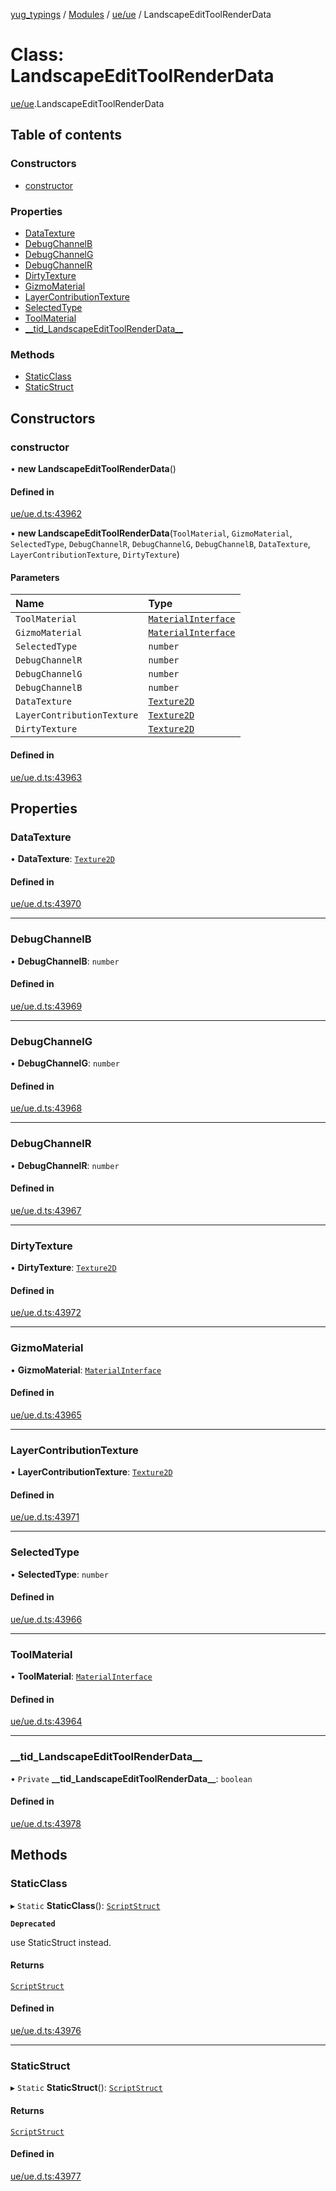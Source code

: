 [yug_typings](../README.md) / [Modules](../modules.md) / [ue/ue](../modules/ue_ue.md) / LandscapeEditToolRenderData

# Class: LandscapeEditToolRenderData

[ue/ue](../modules/ue_ue.md).LandscapeEditToolRenderData

## Table of contents

### Constructors

- [constructor](ue_ue.LandscapeEditToolRenderData.md#constructor)

### Properties

- [DataTexture](ue_ue.LandscapeEditToolRenderData.md#datatexture)
- [DebugChannelB](ue_ue.LandscapeEditToolRenderData.md#debugchannelb)
- [DebugChannelG](ue_ue.LandscapeEditToolRenderData.md#debugchannelg)
- [DebugChannelR](ue_ue.LandscapeEditToolRenderData.md#debugchannelr)
- [DirtyTexture](ue_ue.LandscapeEditToolRenderData.md#dirtytexture)
- [GizmoMaterial](ue_ue.LandscapeEditToolRenderData.md#gizmomaterial)
- [LayerContributionTexture](ue_ue.LandscapeEditToolRenderData.md#layercontributiontexture)
- [SelectedType](ue_ue.LandscapeEditToolRenderData.md#selectedtype)
- [ToolMaterial](ue_ue.LandscapeEditToolRenderData.md#toolmaterial)
- [\_\_tid\_LandscapeEditToolRenderData\_\_](ue_ue.LandscapeEditToolRenderData.md#__tid_landscapeedittoolrenderdata__)

### Methods

- [StaticClass](ue_ue.LandscapeEditToolRenderData.md#staticclass)
- [StaticStruct](ue_ue.LandscapeEditToolRenderData.md#staticstruct)

## Constructors

### constructor

• **new LandscapeEditToolRenderData**()

#### Defined in

[ue/ue.d.ts:43962](https://github.com/YugMetaverse/yug_typings/blob/b7d9b19/ue/ue.d.ts#L43962)

• **new LandscapeEditToolRenderData**(`ToolMaterial`, `GizmoMaterial`, `SelectedType`, `DebugChannelR`, `DebugChannelG`, `DebugChannelB`, `DataTexture`, `LayerContributionTexture`, `DirtyTexture`)

#### Parameters

| Name | Type |
| :------ | :------ |
| `ToolMaterial` | [`MaterialInterface`](ue_ue.MaterialInterface.md) |
| `GizmoMaterial` | [`MaterialInterface`](ue_ue.MaterialInterface.md) |
| `SelectedType` | `number` |
| `DebugChannelR` | `number` |
| `DebugChannelG` | `number` |
| `DebugChannelB` | `number` |
| `DataTexture` | [`Texture2D`](ue_ue.Texture2D.md) |
| `LayerContributionTexture` | [`Texture2D`](ue_ue.Texture2D.md) |
| `DirtyTexture` | [`Texture2D`](ue_ue.Texture2D.md) |

#### Defined in

[ue/ue.d.ts:43963](https://github.com/YugMetaverse/yug_typings/blob/b7d9b19/ue/ue.d.ts#L43963)

## Properties

### DataTexture

• **DataTexture**: [`Texture2D`](ue_ue.Texture2D.md)

#### Defined in

[ue/ue.d.ts:43970](https://github.com/YugMetaverse/yug_typings/blob/b7d9b19/ue/ue.d.ts#L43970)

___

### DebugChannelB

• **DebugChannelB**: `number`

#### Defined in

[ue/ue.d.ts:43969](https://github.com/YugMetaverse/yug_typings/blob/b7d9b19/ue/ue.d.ts#L43969)

___

### DebugChannelG

• **DebugChannelG**: `number`

#### Defined in

[ue/ue.d.ts:43968](https://github.com/YugMetaverse/yug_typings/blob/b7d9b19/ue/ue.d.ts#L43968)

___

### DebugChannelR

• **DebugChannelR**: `number`

#### Defined in

[ue/ue.d.ts:43967](https://github.com/YugMetaverse/yug_typings/blob/b7d9b19/ue/ue.d.ts#L43967)

___

### DirtyTexture

• **DirtyTexture**: [`Texture2D`](ue_ue.Texture2D.md)

#### Defined in

[ue/ue.d.ts:43972](https://github.com/YugMetaverse/yug_typings/blob/b7d9b19/ue/ue.d.ts#L43972)

___

### GizmoMaterial

• **GizmoMaterial**: [`MaterialInterface`](ue_ue.MaterialInterface.md)

#### Defined in

[ue/ue.d.ts:43965](https://github.com/YugMetaverse/yug_typings/blob/b7d9b19/ue/ue.d.ts#L43965)

___

### LayerContributionTexture

• **LayerContributionTexture**: [`Texture2D`](ue_ue.Texture2D.md)

#### Defined in

[ue/ue.d.ts:43971](https://github.com/YugMetaverse/yug_typings/blob/b7d9b19/ue/ue.d.ts#L43971)

___

### SelectedType

• **SelectedType**: `number`

#### Defined in

[ue/ue.d.ts:43966](https://github.com/YugMetaverse/yug_typings/blob/b7d9b19/ue/ue.d.ts#L43966)

___

### ToolMaterial

• **ToolMaterial**: [`MaterialInterface`](ue_ue.MaterialInterface.md)

#### Defined in

[ue/ue.d.ts:43964](https://github.com/YugMetaverse/yug_typings/blob/b7d9b19/ue/ue.d.ts#L43964)

___

### \_\_tid\_LandscapeEditToolRenderData\_\_

• `Private` **\_\_tid\_LandscapeEditToolRenderData\_\_**: `boolean`

#### Defined in

[ue/ue.d.ts:43978](https://github.com/YugMetaverse/yug_typings/blob/b7d9b19/ue/ue.d.ts#L43978)

## Methods

### StaticClass

▸ `Static` **StaticClass**(): [`ScriptStruct`](ue_ue.ScriptStruct.md)

**`Deprecated`**

use StaticStruct instead.

#### Returns

[`ScriptStruct`](ue_ue.ScriptStruct.md)

#### Defined in

[ue/ue.d.ts:43976](https://github.com/YugMetaverse/yug_typings/blob/b7d9b19/ue/ue.d.ts#L43976)

___

### StaticStruct

▸ `Static` **StaticStruct**(): [`ScriptStruct`](ue_ue.ScriptStruct.md)

#### Returns

[`ScriptStruct`](ue_ue.ScriptStruct.md)

#### Defined in

[ue/ue.d.ts:43977](https://github.com/YugMetaverse/yug_typings/blob/b7d9b19/ue/ue.d.ts#L43977)
